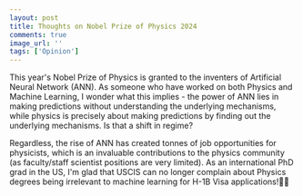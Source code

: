 ```yaml
---
layout: post
title: Thoughts on Nobel Prize of Physics 2024
comments: true
image_url: ''
tags: ['Opinion']
---
```


This year's Nobel Prize of Physics is granted to the inventers of Artificial Neural Network (ANN). As someone who have worked on both Physics and Machine Learning, I wonder what this implies - the power of ANN lies in making predictions without understanding the underlying mechanisms, while physics is precisely about making predictions by finding out the underlying mechanisms. Is that a shift in regime?

Regardless, the rise of ANN has created tonnes of job opportunities for physicists, which is an invaluable contributions to the physics community (as faculty/staff scientist positions are very limited). As an international PhD grad in the US, I'm glad that USCIS can no longer complain about Physics degrees being irrelevant to machine learning for H-1B Visa applications!🥳🎉